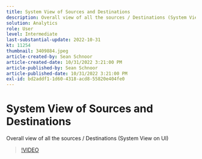 ```yaml
---
title: System View of Sources and Destinations
description: Overall view of all the sources / Destinations (System View on UI)
solution: Analytics
role: User
level: Intermediate
last-substantial-update: 2022-10-31
kt: 11254
thumbnail: 3409884.jpeg
article-created-by: Sean Schnoor
article-created-date: 10/31/2022 3:21:00 PM
article-published-by: Sean Schnoor
article-published-date: 10/31/2022 3:21:00 PM
exl-id: bd2addf1-1d60-4318-acd8-55820e404fe0
---
```

# System View of Sources and Destinations

Overall view of all the sources / Destinations (System View on UI)

>[!VIDEO](https://video.tv.adobe.com/v/3409884/?quality=12&learn=on)
